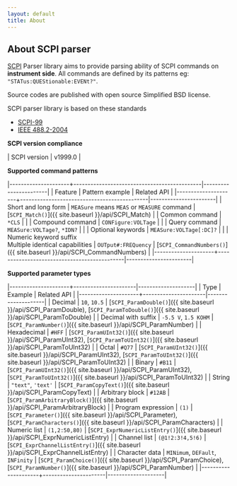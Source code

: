 ```yaml
---
layout: default
title: About
---
```


About SCPI parser
----


[SCPI](http://en.wikipedia.org/wiki/Standard_Commands_for_Programmable_Instruments) Parser library aims to provide parsing ability of SCPI commands on **instrument side**. All commands are defined by its patterns eg: `"STATus:QUEStionable:EVENt?"`.

Source codes are published with open source Simplified BSD license.

SCPI parser library is based on these standards

* [SCPI-99](http://www.ivifoundation.org/docs/scpi-99.pdf)
* [IEEE 488.2-2004](http://dx.doi.org/10.1109/IEEESTD.2004.95390)


**SCPI version compliance**

| SCPI version | v1999.0 |


**Supported command patterns**

|---------------------+---------------------------------------------|-----------------------|
| Feature             | Pattern example                             | Related API           |
|---------------------+---------------------------------------------|-----------------------|
| Short and long form | `MEASure` means `MEAS` or `MEASURE` command | [`SCPI_Match()`]({{ site.baseurl }}/api/SCPI_Match) |
| Common command      | `*CLS`                                      |                       |
| Compound command    | `CONFigure:VOLTage`                         |                       |
| Query command       | `MEASure:VOLTage?`, `*IDN?`                 |                       |
| Optional keywords   | `MEASure:VOLTage[:DC]?`                     |                       |
| Numeric keyword suffix<br>Multiple identical capabilities | `OUTput#:FREQuency` | [`SCPI_CommandNumbers()`]({{ site.baseurl }}/api/SCPI_CommandNumbers) |
|---------------------+---------------------------------------------|-----------------------|

**Supported parameter types**

|---------------------+----------------------|--------------------|
| Type                | Example              | Related API        |
|---------------------+----------------------|--------------------|
| Decimal             | `10`, `10.5`         | [`SCPI_ParamDouble()`]({{ site.baseurl }}/api/SCPI_ParamDouble), [`SCPI_ParamToDouble()`]({{ site.baseurl }}/api/SCPI_ParamToDouble) |
| Decimal with suffix | `-5.5 V`, `1.5 KOHM` | [`SCPI_ParamNumber()`]({{ site.baseurl }}/api/SCPI_ParamNumber) |
| Hexadecimal         | `#HFF`               | [`SCPI_ParamUInt32()`]({{ site.baseurl }}/api/SCPI_ParamUInt32), [`SCPI_ParamToUInt32()`]({{ site.baseurl }}/api/SCPI_ParamToUInt32) |
| Octal               | `#Q77`               | [`SCPI_ParamUInt32()`]({{ site.baseurl }}/api/SCPI_ParamUInt32), [`SCPI_ParamToUInt32()`]({{ site.baseurl }}/api/SCPI_ParamToUInt32) |
| Binary              | `#B11`               | [`SCPI_ParamUInt32()`]({{ site.baseurl }}/api/SCPI_ParamUInt32), [`SCPI_ParamToUInt32()`]({{ site.baseurl }}/api/SCPI_ParamToUInt32) |
| String              | `"text"`, `'text'`   | [`SCPI_ParamCopyText()`]({{ site.baseurl }}/api/SCPI_ParamCopyText) |
| Arbitrary block     | `#12AB`              | [`SCPI_ParamArbitraryBlock()`]({{ site.baseurl }}/api/SCPI_ParamArbitraryBlock) |
| Program expression  | `(1)`                | [`SCPI_Parameter()`]({{ site.baseurl }}/api/SCPI_Parameter), [`SCPI_ParamCharacters()`]({{ site.baseurl }}/api/SCPI_ParamCharacters) |
| Numeric list        | `(1,2:50,80)`        | [`SCPI_ExprNumericListEntry()`]({{ site.baseurl }}/api/SCPI_ExprNumericListEntry) |
| Channel list        | `(@1!2:3!4,5!6)`     | [`SCPI_ExprChannelListEntry()`]({{ site.baseurl }}/api/SCPI_ExprChannelListEntry) |
| Character data      | `MINimum`, `DEFault`, `INFinity` | [`SCPI_ParamChoice()`]({{ site.baseurl }}/api/SCPI_ParamChoice), [`SCPI_ParamNumber()`]({{ site.baseurl }}/api/SCPI_ParamNumber) |
|---------------------+----------------------|--------------------|

